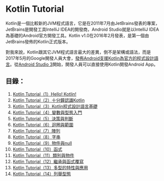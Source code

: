 # Kotlin Tutorial

Kotlin是一個比較新的JVM程式語言，它是在2011年7月由JetBrains發表的專案，JetBrains是開發工具IntelliJ IDEA的開發商，Android Studio就是以IntelliJ IDEA為基礎的Android官方開發工具。Kotlin v1.0在2016年2月發表，是第一個由JetBrains發佈的Kotlin正式版本。

對我來說，Kotlin跟其它JVM程式語言最大的差異，倒不是架構或語法，而是2017年5月的Google開發人員大會，[發佈Android支援Kotlin為官方的程式設計語言](https://developer.android.com/kotlin/index.html)。從[Android Studio 3](https://android-developers.googleblog.com/2017/05/android-studio-3-0-canary1.html)開始，開發人員可以直接使用Kotlin開發Android App。

## 目錄：

1. [Kotlin Tutorial（1）Hello! Kotlin!](http://www.codedata.com.tw/kotlin/kt01/)
2. [Kotlin Tutorial（2）十分鐘認識Kotlin](http://www.codedata.com.tw/kotlin/kt02/)
3. [Kotlin Tutorial（3）Kotlin程式設計語言基礎](http://www.codedata.com.tw/kotlin/kt03/)
4. [Kotlin Tutorial（4）變數與型態入門](http://www.codedata.com.tw/kotlin/kt04/)
5. [Kotlin Tutorial（5）決策與判斷](http://www.codedata.com.tw/kotlin/kt05/)
6. [Kotlin Tutorial（6）迴圈與範圍](http://www.codedata.com.tw/kotlin/kt06/)
7. [Kotlin Tutorial（7）陣列](http://www.codedata.com.tw/kotlin/kt07/)
8. [Kotlin Tutorial（8）字串](http://www.codedata.com.tw/kotlin/kt08/)
9. [Kotlin Tutorial（9）物件與null](http://www.codedata.com.tw/kotlin/kt09/)
10. [Kotlin Tutorial（10）函式](http://www.codedata.com.tw/kotlin/kt10/)
11. [Kotlin Tutorial（11）類別與物件](http://www.codedata.com.tw/kotlin/kt11/)
12. [Kotlin Tutorial（12）繼承與函式覆寫](http://www.codedata.com.tw/kotlin/kt12/)
13. [Kotlin Tutorial（13）多型的特性與應用](http://www.codedata.com.tw/kotlin/kt13/)
14. [Kotlin Tutorial（14）列舉型態](http://www.codedata.com.tw/kotlin/kt14/)